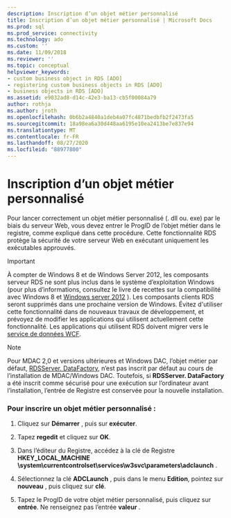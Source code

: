 ```yaml
---
description: Inscription d’un objet métier personnalisé
title: Inscription d’un objet métier personnalisé | Microsoft Docs
ms.prod: sql
ms.prod_service: connectivity
ms.technology: ado
ms.custom: ''
ms.date: 11/09/2018
ms.reviewer: ''
ms.topic: conceptual
helpviewer_keywords:
- custom business object in RDS [ADO]
- registering custom business objects in RDS [ADO]
- business objects in RDS [ADO]
ms.assetid: e9032ad8-d14c-42e3-ba13-cb5f00084a79
author: rothja
ms.author: jroth
ms.openlocfilehash: 0b6b2a4840a1deb4a07fc4871bedbfb2f2473fa5
ms.sourcegitcommit: 18a98ea6a30d448aa6195e10ea2413be7e837e94
ms.translationtype: MT
ms.contentlocale: fr-FR
ms.lasthandoff: 08/27/2020
ms.locfileid: "88977800"
---
```

# <a name="registering-a-custom-business-object"></a>Inscription d’un objet métier personnalisé
Pour lancer correctement un objet métier personnalisé (. dll ou. exe) par le biais du serveur Web, vous devez entrer le ProgID de l’objet métier dans le registre, comme expliqué dans cette procédure. Cette fonctionnalité RDS protège la sécurité de votre serveur Web en exécutant uniquement les exécutables approuvés.  
  
> [!IMPORTANT]
>  À compter de Windows 8 et de Windows Server 2012, les composants serveur RDS ne sont plus inclus dans le système d’exploitation Windows (pour plus d’informations, consultez le livre de recettes sur la compatibilité avec Windows 8 et [Windows server 2012](https://www.microsoft.com/download/details.aspx?id=27416) ). Les composants clients RDS seront supprimés dans une prochaine version de Windows. Évitez d'utiliser cette fonctionnalité dans de nouveaux travaux de développement, et prévoyez de modifier les applications qui utilisent actuellement cette fonctionnalité. Les applications qui utilisent RDS doivent migrer vers le [service de données WCF](https://go.microsoft.com/fwlink/?LinkId=199565).  
  
> [!NOTE]
>  Pour MDAC 2,0 et versions ultérieures et Windows DAC, l’objet métier par défaut, [RDSServer. DataFactory](../../reference/rds-api/datafactory-object-rdsserver.md), n’est pas inscrit par défaut au cours de l’installation de MDAC/Windows DAC. Toutefois, si **RDSServer. DataFactory** a été inscrit comme sécurisé pour une exécution sur l’ordinateur avant l’installation, l’entrée de Registre est conservée pour la nouvelle installation.  
  
### <a name="to-register-a-custom-business-object"></a>Pour inscrire un objet métier personnalisé :  
  
1.  Cliquez sur **Démarrer** , puis sur **exécuter**.  
  
2.  Tapez **regedit** et cliquez sur **OK**.  
  
3.  Dans l’éditeur du Registre, accédez à la clé de Registre **HKEY_LOCAL_MACHINE \system\currentcontrolset\services\w3svc\parameters\adclaunch** .  
  
4.  Sélectionnez la clé **ADCLaunch** , puis dans le menu **Edition**, pointez sur **nouveau** , puis cliquez sur **clé**.  
  
5.  Tapez le ProgID de votre objet métier personnalisé, puis cliquez sur **entrée**. Ne renseignez pas l’entrée **valeur** .